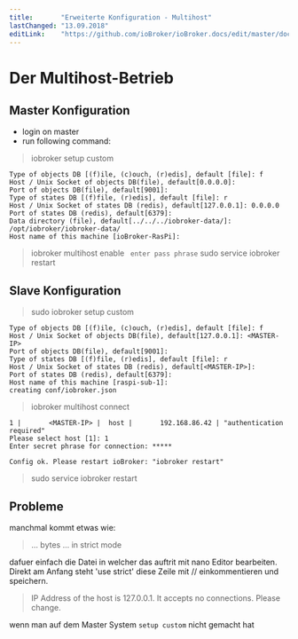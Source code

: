 ```yaml
---
title:       "Erweiterte Konfiguration - Multihost"
lastChanged: "13.09.2018"
editLink:    "https://github.com/ioBroker/ioBroker.docs/edit/master/docs/config/multihost.md"
---
```


# Der Multihost-Betrieb

## Master Konfiguration

- login on master
- run following command:

> iobroker setup custom

```
Type of objects DB [(f)ile, (c)ouch, (r)edis], default [file]: f
Host / Unix Socket of objects DB(file), default[0.0.0.0]:
Port of objects DB(file), default[9001]:
Type of states DB [(f)file, (r)edis], default [file]: r
Host / Unix Socket of states DB (redis), default[127.0.0.1]: 0.0.0.0
Port of states DB (redis), default[6379]:
Data directory (file), default[../../../iobroker-data/]: /opt/iobroker/iobroker-data/
Host name of this machine [ioBroker-RasPi]:
```
> iobroker multihost enable
``` enter pass phrase```
> sudo service iobroker restart

## Slave Konfiguration

> sudo iobroker setup custom

```
Type of objects DB [(f)ile, (c)ouch, (r)edis], default [file]: f
Host / Unix Socket of objects DB(file), default[127.0.0.1]: <MASTER-IP>
Port of objects DB(file), default[9001]:
Type of states DB [(f)file, (r)edis], default [file]: r
Host / Unix Socket of states DB (redis), default[<MASTER-IP>]:
Port of states DB (redis), default[6379]:
Host name of this machine [raspi-sub-1]:
creating conf/iobroker.json
```

> iobroker multihost connect
```
1 |       <MASTER-IP> |  host |       192.168.86.42 | "authentication required"
Please select host [1]: 1
Enter secret phrase for connection: *****

Config ok. Please restart ioBroker: "iobroker restart"
```
> sudo service iobroker restart

## Probleme

manchmal kommt etwas wie:

> ... bytes ... in strict mode

dafuer einfach die Datei in welcher das auftrit mit nano Editor bearbeiten. Direkt am Anfang steht 'use strict' diese Zeile mit // einkommentieren und speichern.

> IP Address of the host is 127.0.0.1. It accepts no connections. Please change.

wenn man auf dem Master System ``` setup custom ```  nicht gemacht hat
